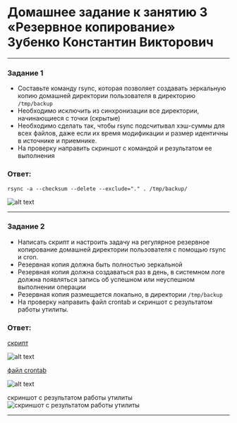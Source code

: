# Домашнее задание к занятию 3 «Резервное копирование» Зубенко Константин Викторович

------
### Задание 1

- Составьте команду rsync, которая позволяет создавать зеркальную копию домашней директории пользователя в директорию `/tmp/backup`
- Необходимо исключить из синхронизации все директории, начинающиеся с точки (скрытые)
- Необходимо сделать так, чтобы rsync подсчитывал хэш-суммы для всех файлов, даже если их время модификации и размер идентичны в источнике и приемнике.
- На проверку направить скриншот с командой и результатом ее выполнения

### Ответ: 

``` rsync -a --checksum --delete --exclude="." . /tmp/backup/ ```


![alt text](https://github.com/konstanin-zubenko/Rsync/blob/main/img/95.png)

------
### Задание 2

- Написать скрипт и настроить задачу на регулярное резервное копирование домашней директории пользователя с помощью rsync и cron.
- Резервная копия должна быть полностью зеркальной
- Резервная копия должна создаваться раз в день, в системном логе должна появляться запись об успешном или неуспешном выполнении операции
- Резервная копия размещается локально, в директории `/tmp/backup`
- На проверку направить файл crontab и скриншот с результатом работы утилиты.


### Ответ:


[скрипт](https://github.com/konstanin-zubenko/Rsync/blob/main/backup.sh)

![alt text](https://github.com/konstanin-zubenko/Rsync/blob/main/img/96.png)


[файл crontab](https://github.com/konstanin-zubenko/Rsync/blob/main/cozu)


 ![alt text](https://github.com/konstanin-zubenko/Rsync/blob/main/img/98.png)


скриншот с результатом работы утилиты
![скриншот с результатом работы утилиты](https://github.com/konstanin-zubenko/Rsync/blob/main/img/99.png)


------